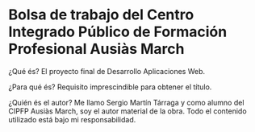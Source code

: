 Bolsa de trabajo del Centro Integrado Público de Formación Profesional Ausiàs March
===================================================================================

¿Qué és?
El proyecto final de Desarrollo Aplicaciones Web.

¿Para qué és?
Requisito imprescindible para obtener el título.

¿Quién és el autor?
Me llamo Sergio Martín Tárraga y como alumno del CIPFP Ausiàs March, soy el autor material de la obra. Todo el contenido utilizado está bajo mi responsabilidad.
